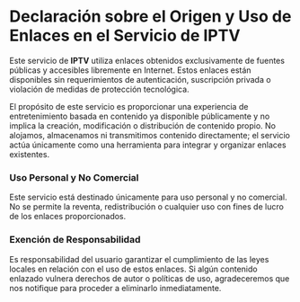 <h1>Declaración sobre el Origen y Uso de Enlaces en el Servicio de IPTV</h1>

Este servicio de <strong>IPTV</strong> utiliza enlaces obtenidos exclusivamente de fuentes públicas y accesibles libremente en Internet. Estos enlaces están disponibles sin requerimientos de autenticación, suscripción privada o violación de medidas de protección tecnológica.

El propósito de este servicio es proporcionar una experiencia de entretenimiento basada en contenido ya disponible públicamente y no implica la creación, modificación o distribución de contenido propio. No alojamos, almacenamos ni transmitimos contenido directamente; el servicio actúa únicamente como una herramienta para integrar y organizar enlaces existentes.

<h3>Uso Personal y No Comercial</h3>
Este servicio está destinado únicamente para uso personal y no comercial. No se permite la reventa, redistribución o cualquier uso con fines de lucro de los enlaces proporcionados.

<h3>Exención de Responsabilidad</h3>
Es responsabilidad del usuario garantizar el cumplimiento de las leyes locales en relación con el uso de estos enlaces. Si algún contenido enlazado vulnera derechos de autor o políticas de uso, agradeceremos que nos notifique para proceder a eliminarlo inmediatamente.
